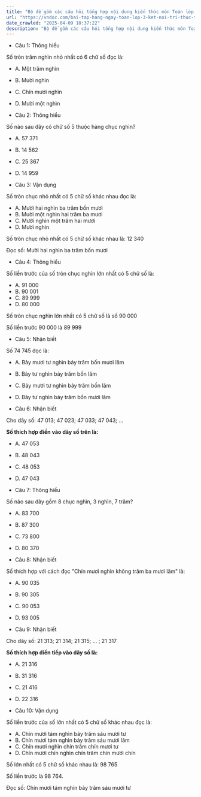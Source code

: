 ```yaml
---
title: "Bộ đề gồm các câu hỏi tổng hợp nội dung kiến thức môn Toán lớp 3 đã học ở Tuần 26 trong chương trình Toán lớp 3 Tập 2 Kết nối tri thức, giúp các em ôn tập và luyện giải các dạng bài tập Toán lớp 3. Mời các em cùng luyện tập."
url: "https://vndoc.com/bai-tap-hang-ngay-toan-lop-3-ket-noi-tri-thuc-tuan-26-thu-3-338739"
date_crawled: "2025-04-09 10:37:22"
description: "Bộ đề gồm các câu hỏi tổng hợp nội dung kiến thức môn Toán lớp 3 đã học ở Tuần 26 trong chương trình Toán lớp 3 Tập 2 Kết nối tri thức, giúp các em ôn tập và luyện giải các dạng bài tập Toán lớp 3. Mời các em cùng luyện tập."
---
```


* Câu 1:  Thông hiểu

Số tròn trăm nghìn nhỏ nhất có 6 chữ số đọc là:

  * A. Một trăm nghìn 
  * B. Mười nghìn 
  * C. Chín mươi nghìn 
  * D. Mười một nghìn 



* Câu 2:  Thông hiểu

Số nào sau đây có chữ số 5 thuộc hàng chục nghìn?

  * A. 57 371 
  * B. 14 562 
  * C. 25 367 
  * D. 14 959 



* Câu 3:  Vận dụng

Số tròn chục nhỏ nhất có 5 chữ số khác nhau đọc là:

  * A. Mười hai nghìn ba trăm bốn mươi 
  * B. Mười một nghìn hai trăm ba mươi 
  * C. Mười nghìn một trăm hai mươi 
  * D. Mười nghìn 



Số tròn chục nhỏ nhất có 5 chữ số khác nhau là: 12 340

Đọc số: Mười hai nghìn ba trăm bốn mươi

* Câu 4:  Thông hiểu

Số liền trước của số tròn chục nghìn lớn nhất có 5 chữ số là:

  * A. 91 000 
  * B. 90 001 
  * C. 89 999 
  * D. 80 000 



Số tròn chục nghìn lớn nhất có 5 chữ số là số 90 000

Số liền trước 90 000 là 89 999

* Câu 5:  Nhận biết

Số 74 745 đọc là:

  * A. Bảy mươi tư nghìn bảy trăm bốn mươi lăm 
  * B. Bảy tư nghìn bảy trăm bốn lăm 
  * C. Bảy mươi tư nghìn bảy trăm bốn lăm 
  * D. Bảy tư nghìn bảy trăm bốn mươi lăm 



* Câu 6:  Nhận biết

Cho dãy số: 47 013; 47 023; 47 033; 47 043; ...

**Số thích hợp điền vào dãy số trên là:**

  * A. 47 053 
  * B. 48 043 
  * C. 48 053 
  * D. 47 043 



* Câu 7:  Thông hiểu

Số nào sau đây gồm 8 chục nghìn, 3 nghìn, 7 trăm?

  * A. 83 700 
  * B. 87 300 
  * C. 73 800 
  * D. 80 370 



* Câu 8:  Nhận biết

Số thích hợp với cách đọc "Chín mươi nghìn không trăm ba mươi lăm" là:

  * A. 90 035 
  * B. 90 305 
  * C. 90 053 
  * D. 93 005 



* Câu 9:  Nhận biết

Cho dãy số: 21 313; 21 314; 21 315; ... ; 21 317

**Số thích hợp điền tiếp vào dãy số là:**

  * A. 21 316 
  * B. 31 316 
  * C. 21 416 
  * D. 22 316 



* Câu 10:  Vận dụng

Số liền trước của số lớn nhất có 5 chữ số khác nhau đọc là:

  * A. Chín mươi tám nghìn bảy trăm sáu mươi tư 
  * B. Chín mươi tám nghìn bảy trăm sáu mươi lăm 
  * C. Chín mươi nghìn chín trăm chín mươi tư 
  * D. Chín mươi chín nghìn chín trăm chín mươi chín 



Số lớn nhất có 5 chữ số khác nhau là: 98 765

Số liền trước là 98 764.

Đọc số: Chín mươi tám nghìn bảy trăm sáu mươi tư
